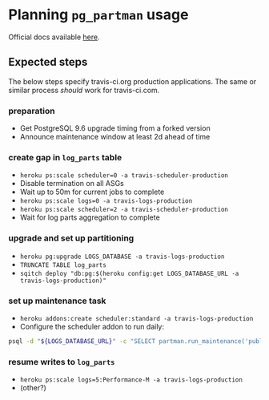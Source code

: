 # Planning `pg_partman` usage

Official docs available
[here](https://github.com/keithf4/pg_partman/tree/master/doc).

## Expected steps

The below steps specify travis-ci.org production applications. The same or
similar process _should_ work for travis-ci.com.

### preparation

- Get PostgreSQL 9.6 upgrade timing from a forked version
- Announce maintenance window at least 2d ahead of time

### create gap in `log_parts` table

- `heroku ps:scale scheduler=0 -a travis-scheduler-production`
- Disable termination on all ASGs
- Wait up to 50m for current jobs to complete
- `heroku ps:scale logs=0 -a travis-logs-production`
- `heroku ps:scale scheduler=2 -a travis-scheduler-production`
- Wait for log parts aggregation to complete

### upgrade and set up partitioning

- `heroku pg:upgrade LOGS_DATABASE -a travis-logs-production`
- `TRUNCATE TABLE log_parts`
- `sqitch deploy "db:pg:$(heroku config:get LOGS_DATABASE_URL -a travis-logs-production)"`

### set up maintenance task

- `heroku addons:create scheduler:standard -a travis-logs-production`
- Configure the scheduler addon to run daily:

``` bash
psql -d "${LOGS_DATABASE_URL}" -c "SELECT partman.run_maintenance('public.log_parts');"
```

### resume writes to `log_parts`

- `heroku ps:scale logs=5:Performance-M -a travis-logs-production`
- (other?)
